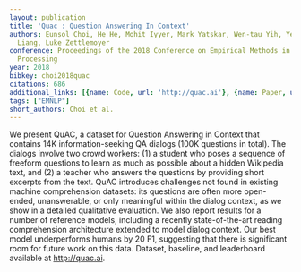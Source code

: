```yaml
---
layout: publication
title: 'Quac : Question Answering In Context'
authors: Eunsol Choi, He He, Mohit Iyyer, Mark Yatskar, Wen-tau Yih, Yejin Choi, Percy
  Liang, Luke Zettlemoyer
conference: Proceedings of the 2018 Conference on Empirical Methods in Natural Language
  Processing
year: 2018
bibkey: choi2018quac
citations: 686
additional_links: [{name: Code, url: 'http://quac.ai'}, {name: Paper, url: 'https://arxiv.org/abs/1808.07036'}]
tags: ["EMNLP"]
short_authors: Choi et al.
---
```

We present QuAC, a dataset for Question Answering in Context that contains
14K information-seeking QA dialogs (100K questions in total). The dialogs
involve two crowd workers: (1) a student who poses a sequence of freeform
questions to learn as much as possible about a hidden Wikipedia text, and (2) a
teacher who answers the questions by providing short excerpts from the text.
QuAC introduces challenges not found in existing machine comprehension
datasets: its questions are often more open-ended, unanswerable, or only
meaningful within the dialog context, as we show in a detailed qualitative
evaluation. We also report results for a number of reference models, including
a recently state-of-the-art reading comprehension architecture extended to
model dialog context. Our best model underperforms humans by 20 F1, suggesting
that there is significant room for future work on this data. Dataset, baseline,
and leaderboard available at http://quac.ai.